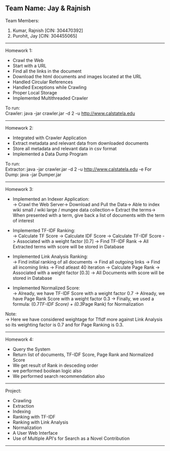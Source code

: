 Team Name: Jay & Rajnish                                                                                                                 
------------------------------------------------------------------------------------

Team Members:                                                                                                                           
1. Kumar, Rajnish [CIN: 304470392]                                                                                                                                                                                                               
2. Purohit, Jay [CIN: 304455065]

------------------------------------------------------------------------------------
Homework 1: <A Crawler Application>
* Crawl the Web
* Start with a URL
* Find all the links in the document
* Download the html documents and images located at the URL
* Handled Circular References
* Handled Exceptions while Crawling
* Proper Local Storage
* Implemented Multithreaded Crawler

To run:                                                                                                                                 
Crawler: java -jar crawler.jar -d 2 -u http://www.calstatela.edu

------------------------------------------------------------------------------------
Homework 2: <An Extractor Applpication>
* Integrated with Crawler Application
* Extract metadata and relevant data from downloaded documents
* Store all metadata and relevant data in csv format <No database used in this hw>
* Implemented a Data Dump Program

To run:                                                                                                                                 
Extractor: java -jar crawler.jar -d 2 -u http://www.calstatela.edu -e
For Dump: java -jar Dumper.jar

------------------------------------------------------------------------------------

Homework 3: <Indexing and Ranking Application>                                                                                                                                                                                                                  
* Implemented an Indexer Application:                                                                                                   
-> Crawl the Web Server-> Download and Pull the Data-> Able to index wiki small / wiki large / mungee data collection-> Extract the terms-> When presented with a term, give back a list of documents with the term of interest                                                    
* Implemented TF-IDF Ranking:                                                                                                           
-> Calculate TF Score
-> Calculate IDF Score
-> Calculate TF-IDF Score
-> Associated with a weight factor [0.7]
-> Find TF-IDF Rank
-> All Extracted terms with score will be stored in Database

* Implemented Link Analysis Ranking:                                                                                                    
-> Find initial ranking of all documents
-> Find all outgoing links
-> Find all incoming links
-> Find atleast 40 iteration 
-> Calculate Page Rank
-> Associated with a weight factor [0.3]
-> All Documents with score will be stored in Database

* Implemented Normalized Score:                                                                                                         
-> Already, we have TF-IDF Score with a weight factor 0.7
-> Already, we have Page Rank Score with a weight factor 0.3
-> Finally, we used a formula: (0.7*TF-IDF Score) + (0.3*Page Rank) for Normalization

Note:                                                                                                                                     
-> Here we have considered weightage for TfIdf more against Link Analysis so its weighting factor is 0.7 and for Page Ranking is 0.3.

------------------------------------------------------------------------------------
Homework 4: <A Simple User Web Interface>
* Query the System
* Return list of documents, TF-IDF Score, Page Rank and Normalized Score
* We get result of Rank in desceding order
* we performed boolean logic also
* We performed search recommendation also

------------------------------------------------------------------------------------
Project: <A Complete Search Engine>
* Crawling
* Extraction
* Indexing
* Ranking with TF-IDF
* Ranking with Link Analysis
* Normalization
* A User Web Interface
* Use of Multiple API's for Search as a Novel Contribution     

------------------------------------------------------------------------------------
